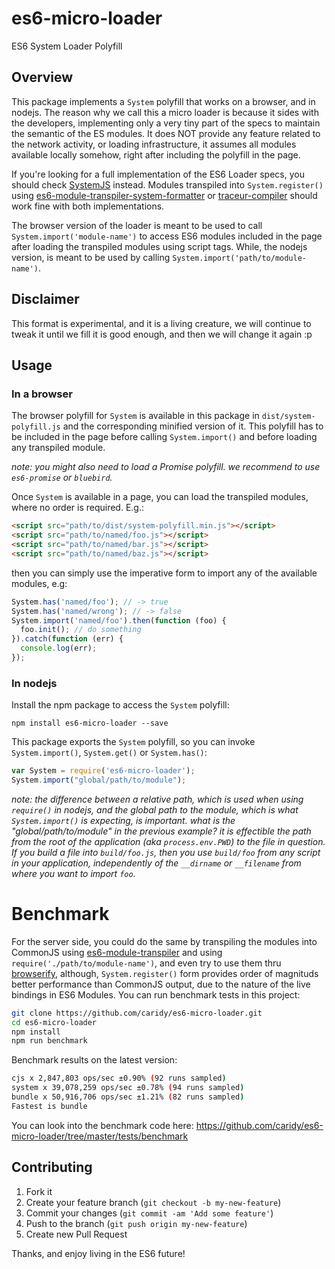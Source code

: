 es6-micro-loader
================

ES6 System Loader Polyfill

## Overview

This package implements a `System` polyfill that works on a browser, and in nodejs. The reason why we call this a micro loader is because it sides with the developers, implementing only a very tiny part of the specs to maintain the semantic of the ES modules. It does NOT provide any feature related to the network activity, or loading infrastructure, it assumes all modules available locally somehow, right after including the polyfill in the page.

If you're looking for a full implementation of the ES6 Loader specs, you should check [SystemJS][] instead. Modules transpiled into `System.register()` using [es6-module-transpiler-system-formatter][] or [traceur-compiler][] should work fine with both implementations.

The browser version of the loader is meant to be used to call `System.import('module-name')` to access ES6 modules included in the page after loading the transpiled modules using script tags. While, the nodejs version, is meant to be used by calling `System.import('path/to/module-name')`.

## Disclaimer

This format is experimental, and it is a living creature, we will continue to tweak it until we fill it is good enough, and then we will change it again :p

## Usage

### In a browser

The browser polyfill for `System` is available in this package in `dist/system-polyfill.js` and the corresponding minified version of it. This polyfill has to be included in the page before calling `System.import()` and before loading any transpiled module.

_note: you might also need to load a Promise polyfill. we recommend to use `es6-promise` or `bluebird`._

Once `System` is available in a page, you can load the transpiled modules, where no order is required. E.g.:

```html
<script src="path/to/dist/system-polyfill.min.js"></script>
<script src="path/to/named/foo.js"></script>
<script src="path/to/named/bar.js"></script>
<script src="path/to/named/baz.js"></script>
```

then you can simply use the imperative form to import any of the available modules, e.g:

```javascript
System.has('named/foo'); // -> true
System.has('named/wrong'); // -> false
System.import('named/foo').then(function (foo) {
  foo.init(); // do something
}).catch(function (err) {
  console.log(err);
});
```

### In nodejs

Install the npm package to access the `System` polyfill:

```
npm install es6-micro-loader --save
```

This package exports the `System` polyfill, so you can invoke `System.import()`, `System.get()` or `System.has()`:

```javascript
var System = require('es6-micro-loader');
System.import("global/path/to/module");
```

_note: the difference between a relative path, which is used when using `require()` in nodejs, and the global path to the module, which is what `System.import()` is expecting, is important. what is the "global/path/to/module" in the previous example? it is effectible the path from the root of the application (aka `process.env.PWD`) to the file in question. If you build a file into `build/foo.js`, then you use `build/foo` from any script in your application, independently of the `__dirname` or `__filename` from where you want to import `foo`._


# Benchmark

For the server side, you could do the same by transpiling the modules into CommonJS using [es6-module-transpiler][] and using `require('./path/to/module-name')`, and even try to use them thru [browserify], although, `System.register()` form provides order of magnituds better performance than CommonJS  output, due to the nature of the live bindings in ES6 Modules. You can run benchmark tests in this project:

```bash
git clone https://github.com/caridy/es6-micro-loader.git
cd es6-micro-loader
npm install
npm run benchmark
```

Benchmark results on the latest version:

```bash
cjs x 2,847,803 ops/sec ±0.90% (92 runs sampled)
system x 39,078,259 ops/sec ±0.78% (94 runs sampled)
bundle x 50,916,706 ops/sec ±1.21% (82 runs sampled)
Fastest is bundle
```

You can look into the benchmark code here: https://github.com/caridy/es6-micro-loader/tree/master/tests/benchmark

[es6-module-transpiler-system-formatter]: https://github.com/caridy/es6-module-transpiler-system-formatter
[SystemJS]: https://github.com/systemjs/systemjs
[es6-module-transpiler]: https://github.com/square/es6-module-transpiler
[traceur-compiler]: https://github.com/google/traceur-compiler
[browserify]: http://browserify.org/


## Contributing

1. Fork it
2. Create your feature branch (`git checkout -b my-new-feature`)
3. Commit your changes (`git commit -am 'Add some feature'`)
4. Push to the branch (`git push origin my-new-feature`)
5. Create new Pull Request

Thanks, and enjoy living in the ES6 future!
